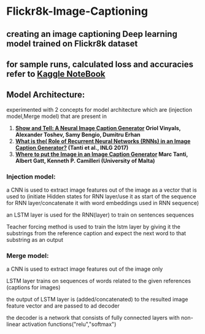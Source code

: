 # Flickr8k-Image-Captioning

## creating an image captioning Deep learning model trained on Flickr8k dataset 
## for sample runs, calculated loss and accuracies refer to [**Kaggle NoteBook**](https://www.kaggle.com/code/karimfathy054/image-captioning-models-cnn-lstm)

## Model Architecture:
experimented with 2 concepts for model architecture which are (injection model,Merge model) that are present in 
1. **[Show and Tell: A Neural Image Caption Generator](https://arxiv.org/abs/1411.4555)
Oriol Vinyals, Alexander Toshev, Samy Bengio, Dumitru Erhan**
2. **[What is the( Role of Recurrent Neural Networks (RNNs) in an Image Caption Generator?](https://aclanthology.org/W17-3506) (Tanti et al., INLG 2017)**
3. **[Where to put the Image in an Image Caption Generator](https://arxiv.org/abs/1703.09137) Marc Tanti, Albert Gatt, Kenneth P. Camilleri (University of Malta)**

 
### Injection model:

a CNN is used to extract image features out of the image as a vector that is used to (initiate Hidden states for RNN layer/use it as start of the sequence for RNN layer/concatenate it with word embeddings used in RNN sequence)

an LSTM layer is used for the RNN(layer) to train on sentences sequences

Teacher forcing method is used to train the lstm layer by giving it the substrings from the reference caption and expect the next word to that substring as an output

### Merge model:

a CNN is used to extract image features out of the image only

LSTM layer trains on sequences of words related to the given references (captions for images)

the output of LSTM layer is (added/concatenated)  to the resulted image feature vector and are passed to ad decoder

the decoder is a network that consists of fully connected layers with non-linear activation functions("relu","softmax")


